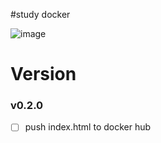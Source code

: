 #study docker

![image](https://github.com/CoffeerLatte/docker-nginx/assets/125641153/2525a5c1-bea9-43d1-9935-3d029f2dff1d)

# Version
### v0.2.0
- [ ] push index.html to docker hub
